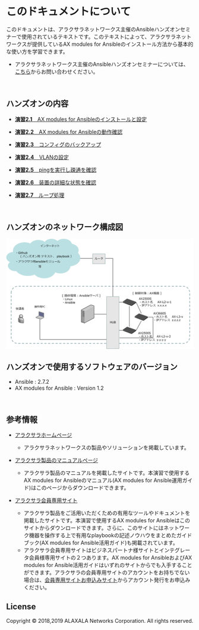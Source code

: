 # このドキュメントについて

このドキュメントは、アラクサラネットワークス主催のAnsibleハンズオンセミナーで使用されているテキストです。このテキストによって、アラクサラネットワークスが提供しているAX modules for Ansibleのインストール方法から基本的な使い方を学習できます。

- アラクサラネットワークス主催のAnsibleハンズオンセミナーについては、[こちら](https://www8.hitachi.co.jp/inquiry/alaxala/general/jp/form.jsp)からお問い合わせください。

<br>

## ハンズオンの内容

- [**演習2.1**　AX modules for Ansibleのインストールと設定](2.1-install.md)

- [**演習2.2**　AX modules for Ansibleの動作確認](2.2-adhoc.md)

- [**演習2.3**　コンフィグのバックアップ](2.3-backup.md)

- [**演習2.4**　VLANの設定](2.4-vlan.md)

- [**演習2.5**　pingを実行し疎通を確認](2.5-ping.md)

- [**演習2.6**　装置の詳細な状態を確認](2.6-parse.md)

- [**演習2.7**　ループ処理](2.7-loop.md)


<br>

## ハンズオンのネットワーク構成図  


![handson_network.png](handson_network.png)


## ハンズオンで使用するソフトウェアのバージョン
- Ansible :  2.7.2
- AX modules for Ansible :  Version 1.2


<br>

## 参考情報

- [アラクサラホームページ](http://www.alaxala.com/)  
	- アラクサラネットワークスの製品やソリューションを掲載しています。

- [アラクサラ製品のマニュアルページ](http://www.alaxala.com/jp/techinfo/manual/index.html)  
	- アラクサラ製品のマニュアルを掲載したサイトです。本演習で使用するAX modules for Ansibleのマニュアル(AX modules for Ansible運用ガイド)はこのページからダウンロードできます。

-  [アラクサラ会員専用サイト](http://www.alaxala.com/jp/partner/bplogin/index.html)  
	- アラクサラ製品をご活用いただくための有用なツールやドキュメントを掲載したサイトです。本演習で使用するAX modules for Ansibleはこのサイトからダウンロードできます。さらに、このサイトにはネットワーク機器を操作する上で有用なplaybookの記述ノウハウをまとめたガイドブック(AX modules for Ansible活用ガイド)も掲載されています。
	- アラクサラ会員専用サイトはビジネスパートナ様サイトとインテグレータ会員様専用サイトの２つあります。AX modules for AnsibleおよびAX modules for Ansible活用ガイドはいずれのサイトからでも入手することができます。アラクサラの会員専用サイトのアカウントをお持ちでない場合は、[会員専用サイトお申込みサイト](http://www.alaxala.com/jp/member/index.html)からアカウント発行をお申込みください。

License
-------

Copyright &copy; 2018,2019 ALAXALA Networks Corporation. All rights reserved.
